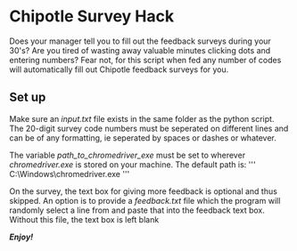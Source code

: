 # Chipotle Survey Hack
Does your manager tell you to fill out the feedback surveys during your 30's? Are you tired of wasting away valuable minutes clicking dots and entering numbers? Fear not, for this script when fed any number of codes will automatically fill out Chipotle feedback surveys for you.

## Set up
Make sure an *input.txt* file exists in the same folder as the python script. The 20-digit survey code numbers must be seperated on different lines and can be of any formatting, ie seperated by spaces or dashes or whatever.

The variable *path_to_chromedriver_exe* must be set to wherever *chromedriver.exe* is stored on your machine. The default path is:
'''
C:\Windows\chromedriver.exe
'''

On the survey, the text box for giving more feedback is optional and thus skipped. An option is to provide a *feedback.txt* file which the program will randomly select a line from and paste that into the feedback text box. Without this file, the text box is left blank

**_Enjoy!_**
